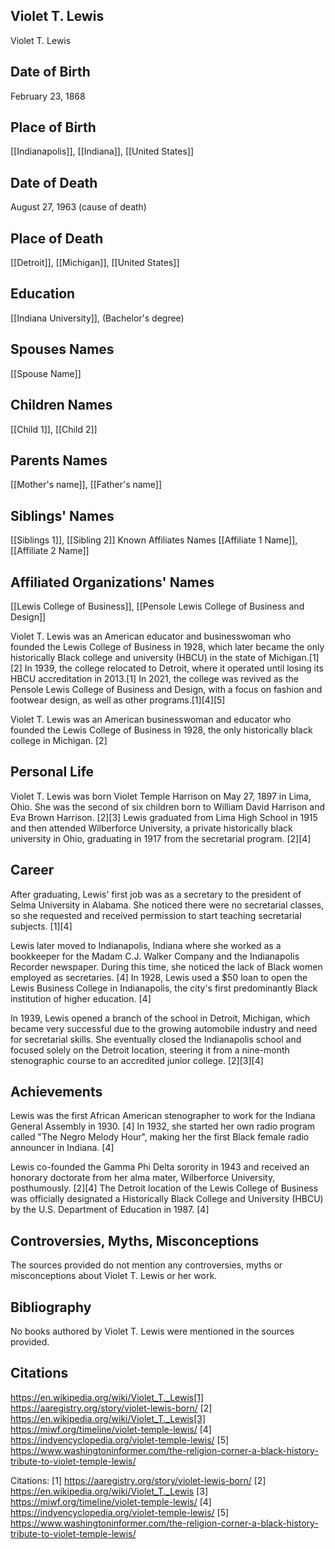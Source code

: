 ## Violet T. Lewis
Violet T. Lewis
## Date of Birth
February 23, 1868
## Place of Birth
[[Indianapolis]], [[Indiana]], [[United States]]
## Date of Death
August 27, 1963 (cause of death)
## Place of Death
[[Detroit]], [[Michigan]], [[United States]]
## Education
[[Indiana University]], (Bachelor's degree)
## Spouses Names
[[Spouse Name]]
## Children Names
[[Child 1]], [[Child 2]]
## Parents Names
[[Mother's name]], [[Father's name]]
## Siblings' Names
[[Siblings 1]], [[Sibling 2]]
Known Affiliates Names
[[Affiliate 1 Name]],
[[Affiliate 2 Name]]
## Affiliated Organizations' Names
[[Lewis College of Business]], [[Pensole Lewis College of Business and Design]]

Violet T. Lewis was an American educator and businesswoman who founded the Lewis College of Business in 1928, which later became the only historically Black college and university (HBCU) in the state of Michigan.[1][2] In 1939, the college relocated to Detroit, where it operated until losing its HBCU accreditation in 2013.[1] In 2021, the college was revived as the Pensole Lewis College of Business and Design, with a focus on fashion and footwear design, as well as other programs.[1][4][5]

Violet T. Lewis was an American businesswoman and educator who founded the Lewis College of Business in 1928, the only historically black college in Michigan. [2]

## Personal Life
Violet T. Lewis was born Violet Temple Harrison on May 27, 1897 in Lima, Ohio. She was the second of six children born to William David Harrison and Eva Brown Harrison. [2][3] Lewis graduated from Lima High School in 1915 and then attended Wilberforce University, a private historically black university in Ohio, graduating in 1917 from the secretarial program. [2][4]

## Career
After graduating, Lewis' first job was as a secretary to the president of Selma University in Alabama. She noticed there were no secretarial classes, so she requested and received permission to start teaching secretarial subjects. [1][4] 

Lewis later moved to Indianapolis, Indiana where she worked as a bookkeeper for the Madam C.J. Walker Company and the Indianapolis Recorder newspaper. During this time, she noticed the lack of Black women employed as secretaries. [4] In 1928, Lewis used a $50 loan to open the Lewis Business College in Indianapolis, the city's first predominantly Black institution of higher education. [4] 

In 1939, Lewis opened a branch of the school in Detroit, Michigan, which became very successful due to the growing automobile industry and need for secretarial skills. She eventually closed the Indianapolis school and focused solely on the Detroit location, steering it from a nine-month stenographic course to an accredited junior college. [2][3][4]

## Achievements
Lewis was the first African American stenographer to work for the Indiana General Assembly in 1930. [4] In 1932, she started her own radio program called "The Negro Melody Hour", making her the first Black female radio announcer in Indiana. [4] 

Lewis co-founded the Gamma Phi Delta sorority in 1943 and received an honorary doctorate from her alma mater, Wilberforce University, posthumously. [2][4] The Detroit location of the Lewis College of Business was officially designated a Historically Black College and University (HBCU) by the U.S. Department of Education in 1987. [4]

## Controversies, Myths, Misconceptions
The sources provided do not mention any controversies, myths or misconceptions about Violet T. Lewis or her work.

## Bibliography
No books authored by Violet T. Lewis were mentioned in the sources provided.

## Citations 
https://en.wikipedia.org/wiki/Violet_T._Lewis[1] https://aaregistry.org/story/violet-lewis-born/
[2] https://en.wikipedia.org/wiki/Violet_T._Lewis[3] https://miwf.org/timeline/violet-temple-lewis/
[4] https://indyencyclopedia.org/violet-temple-lewis/
[5] https://www.washingtoninformer.com/the-religion-corner-a-black-history-tribute-to-violet-temple-lewis/

Citations:
[1] https://aaregistry.org/story/violet-lewis-born/
[2] https://en.wikipedia.org/wiki/Violet_T._Lewis
[3] https://miwf.org/timeline/violet-temple-lewis/
[4] https://indyencyclopedia.org/violet-temple-lewis/
[5] https://www.washingtoninformer.com/the-religion-corner-a-black-history-tribute-to-violet-temple-lewis/